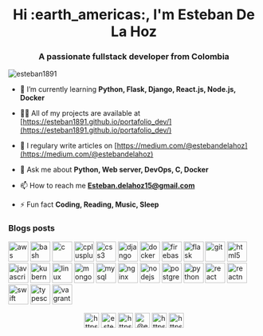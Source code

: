 <h1 align="center">Hi :earth_americas:, I'm Esteban De La Hoz</h1>
<h3 align="center">A passionate fullstack developer from Colombia</h3>

<p align="left"> <img src="https://komarev.com/ghpvc/?username=esteban1891" alt="esteban1891" /> </p>

- 🌱 I’m currently learning **Python, Flask, Django, React.js, Node.js, Docker**

- 👨‍💻 All of my projects are available at [https://esteban1891.github.io/portafolio_dev/](https://esteban1891.github.io/portafolio_dev/)

- 📝 I regulary write articles on [https://medium.com/@estebandelahoz](https://medium.com/@estebandelahoz)

- 💬 Ask me about **Python, Web server, DevOps, C, Docker**

- 📫 How to reach me **Esteban.delahoz15@gmail.com**

- ⚡ Fun fact **Coding, Reading, Music, Sleep**

### Blogs posts
<!-- BLOG-POST-LIST:START -->
<!-- BLOG-POST-LIST:END -->

<p align="left"><img src="https://devicons.github.io/devicon/devicon.git/icons/amazonwebservices/amazonwebservices-original-wordmark.svg" alt="aws" width="40" height="40"/> <img src="https://www.vectorlogo.zone/logos/gnu_bash/gnu_bash-icon.svg" alt="bash" width="40" height="40"/> <img src="https://devicons.github.io/devicon/devicon.git/icons/c/c-original.svg" alt="c" width="40" height="40"/> <img src="https://devicons.github.io/devicon/devicon.git/icons/cplusplus/cplusplus-original.svg" alt="cplusplus" width="40" height="40"/> <img src="https://devicons.github.io/devicon/devicon.git/icons/css3/css3-original-wordmark.svg" alt="css3" width="40" height="40"/> <img src="https://devicons.github.io/devicon/devicon.git/icons/django/django-original.svg" alt="django" width="40" height="40"/> <img src="https://devicons.github.io/devicon/devicon.git/icons/docker/docker-original-wordmark.svg" alt="docker" width="40" height="40"/> <img src="https://www.vectorlogo.zone/logos/firebase/firebase-icon.svg" alt="firebase" width="40" height="40"/> <img src="https://www.vectorlogo.zone/logos/pocoo_flask/pocoo_flask-icon.svg" alt="flask" width="40" height="40"/> <img src="https://www.vectorlogo.zone/logos/git-scm/git-scm-icon.svg" alt="git" width="40" height="40"/> <img src="https://devicons.github.io/devicon/devicon.git/icons/html5/html5-original-wordmark.svg" alt="html5" width="40" height="40"/> <img src="https://devicons.github.io/devicon/devicon.git/icons/javascript/javascript-original.svg" alt="javascript" width="40" height="40"/> <img src="https://www.vectorlogo.zone/logos/kubernetes/kubernetes-icon.svg" alt="kubernetes" width="40" height="40"/> <img src="https://devicons.github.io/devicon/devicon.git/icons/linux/linux-original.svg" alt="linux" width="40" height="40"/> <img src="https://devicons.github.io/devicon/devicon.git/icons/mongodb/mongodb-original-wordmark.svg" alt="mongodb" width="40" height="40"/> <img src="https://devicons.github.io/devicon/devicon.git/icons/mysql/mysql-original-wordmark.svg" alt="mysql" width="40" height="40"/> <img src="https://devicons.github.io/devicon/devicon.git/icons/nginx/nginx-original.svg" alt="nginx" width="40" height="40"/> <img src="https://devicons.github.io/devicon/devicon.git/icons/nodejs/nodejs-original-wordmark.svg" alt="nodejs" width="40" height="40"/> <img src="https://devicons.github.io/devicon/devicon.git/icons/postgresql/postgresql-original-wordmark.svg" alt="postgresql" width="40" height="40"/> <img src="https://devicons.github.io/devicon/devicon.git/icons/python/python-original.svg" alt="python" width="40" height="40"/> <img src="https://devicons.github.io/devicon/devicon.git/icons/react/react-original-wordmark.svg" alt="react" width="40" height="40"/> <img src="https://reactnative.dev/img/header_logo.svg" alt="reactnative" width="40" height="40"/> <img src="https://devicons.github.io/devicon/devicon.git/icons/swift/swift-original-wordmark.svg" alt="swift" width="40" height="40"/> <img src="https://devicons.github.io/devicon/devicon.git/icons/typescript/typescript-original.svg" alt="typescript" width="40" height="40"/> <img src="https://www.vectorlogo.zone/logos/vagrantup/vagrantup-icon.svg" alt="vagrant" width="40" height="40"/></p>

<p align="center">
<a href="https://dev.to/https://dev.to/esteban1891" target="blank"><img align="center" src="https://cdn.jsdelivr.net/npm/simple-icons@3.0.1/icons/dev-dot-to.svg" alt="https://dev.to/esteban1891" height="30" width="30" /></a>
<a href="https://twitter.com/https://twitter.com/Esteban18911" target="blank"><img align="center" src="https://cdn.jsdelivr.net/npm/simple-icons@3.0.1/icons/twitter.svg" alt="esteban18911" height="30" width="30" /></a>
<a href="https://stackoverflow.com/users/https://stackoverflow.com/users/13212605/esteban" target="blank"><img align="center" src="https://cdn.jsdelivr.net/npm/simple-icons@3.0.1/icons/stackoverflow.svg" alt="https://stackoverflow.com/users/13212605/esteban" height="30" width="30" /></a>
<a href="https://medium.com/@estebandelahoz" target="blank"><img align="center" src="https://cdn.jsdelivr.net/npm/simple-icons@3.0.1/icons/medium.svg" alt="@estebandelahoz" height="30" width="30" /></a>
<a href="https://www.youtube.com/c/https://www.youtube.com/channel/ucpwffrwsjnf6qegbv-liqww?view_as=subscriber" target="blank"><img align="center" src="https://cdn.jsdelivr.net/npm/simple-icons@3.0.1/icons/youtube.svg" alt="https://www.youtube.com/channel/ucpwffrwsjnf6qegbv-liqww?view_as=subscriber" height="30" width="30" /></a>
<a href="https://linkedin.com/in/https://www.linkedin.com/in/esteban-de-la-hoz-romero-b6270017b/" target="blank"><img align="center" src="https://cdn.jsdelivr.net/npm/simple-icons@3.0.1/icons/linkedin.svg" alt="https://www.linkedin.com/in/esteban-de-la-hoz-romero-b6270017b/" height="30" width="30" /></a>
</p>
